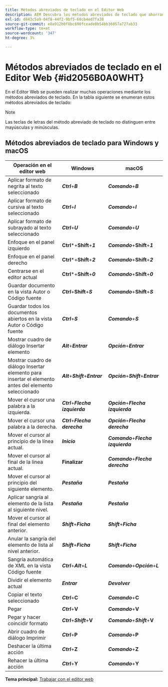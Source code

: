 ```yaml
---
title: Métodos abreviados de teclado en el Editor Web
description: AEM Descubra los métodos abreviados de teclado que ahorran tiempo en el editor web de Guías de.
exl-id: d843c5a9-04f8-44f2-9bf5-60cb4ed7fa38
source-git-commit: e8a912b0f8bc690fceade0b54bb36057a727ab33
workflow-type: tm+mt
source-wordcount: '347'
ht-degree: 3%

---
```


# Métodos abreviados de teclado en el Editor Web {#id2056B0A0WHT}

En el Editor Web se pueden realizar muchas operaciones mediante los métodos abreviados de teclado. En la tabla siguiente se enumeran estos métodos abreviados de teclado:

>[!NOTE]
>
> Las teclas de letras del método abreviado de teclado no distinguen entre mayúsculas y minúsculas.

## Métodos abreviados de teclado para Windows y macOS

| Operación en el editor web | Windows | macOS |
|-----------------------|-----------------|-----------------|
| Aplicar formato de negrita al texto seleccionado | ***Ctrl***+***B*** | ***Comando***+***B*** |
| Aplicar formato de cursiva al texto seleccionado | ***Ctrl***+***I*** | ***Comando***+***I*** |
| Aplicar formato de subrayado al texto seleccionado | ***Ctrl***+***U*** | ***Comando***+***U*** |
| Enfoque en el panel izquierdo | **Ctrl***+**Shift**+***1*** | ***Comando***+**Shift**+***1*** |
| Enfoque en el panel derecho | **Ctrl***+**Shift**+***2*** | ***Comando***+**Shift**+***2*** |
| Centrarse en el editor actual | **Ctrl***+**Shift**+***0*** | ***Comando***+**Shift**+***0*** |
| Guardar documento en la vista Autor o Código fuente | ***Ctrl***+**Shift**+***S*** | ***Comando***+**Shift**+***S*** |
| Guardar todos los documentos abiertos en la vista Autor o Código fuente | ***Ctrl***+***S*** | ***Comando***+***S*** |
| Mostrar cuadro de diálogo Insertar elemento | ***Alt***+***Entrar*** | ***Opción***+***Entrar*** |
| Mostrar cuadro de diálogo Insertar elemento para insertar el elemento antes del elemento seleccionado | ***Alt***+***Shift***+***Entrar*** | ***Opción***+***Shift***+***Entrar*** |
| Mover el cursor una palabra a la izquierda. | ***Ctrl***+***Flecha izquierda*** | ***Opción***+***Flecha izquierda*** |
| Mover el cursor una palabra a la derecha. | ***Ctrl***+***Flecha derecha*** | ***Opción***+***Flecha derecha*** |
| Mover el cursor al principio de la línea actual. | ***Inicio*** | ***Comando***+***Flecha izquierda*** |
| Mover el cursor al final de la línea actual. | **Finalizar** | ***Comando***+***Flecha derecha*** |
| Mover el cursor al principio del siguiente elemento. | ***Pestaña*** | ***Pestaña*** |
| Aplicar sangría al elemento de la lista al siguiente nivel. | ***Pestaña*** | ***Pestaña*** |
| Mover el cursor al final del elemento anterior. | ***Shift***+***Ficha*** | ***Shift***+***Ficha*** |
| Anular la sangría del elemento de lista al nivel anterior. | ***Shift***+***Ficha*** | ***Shift***+***Ficha*** |
| Sangría automática de XML en la vista Código fuente | ***Ctrl***+***Alt***+***L*** | ***Comando***+***Opción***+***L*** |
| Dividir el elemento actual | ***Entrar*** | ***Devolver*** |
| Copiar el texto seleccionado | ***Ctrl***+**C** | ***Comando***+**C** |
| Pegar | ***Ctrl***+**V** | ***Comando***+**V** |
| Pegar y hacer coincidir formato | ***Ctrl***+***Shift***+**V** | ***Comando***+***Shift***+**V** |
| Abrir cuadro de diálogo Imprimir | ***Ctrl***+**P** | ***Comando***+**P** |
| Deshacer la última acción | ***Ctrl***+**Z** | ***Comando***+**Z** |
| Rehacer la última acción | ***Ctrl***+**Y** | ***Comando***+**Y** |

**Tema principal:** [Trabajar con el editor web](web-editor.md)
